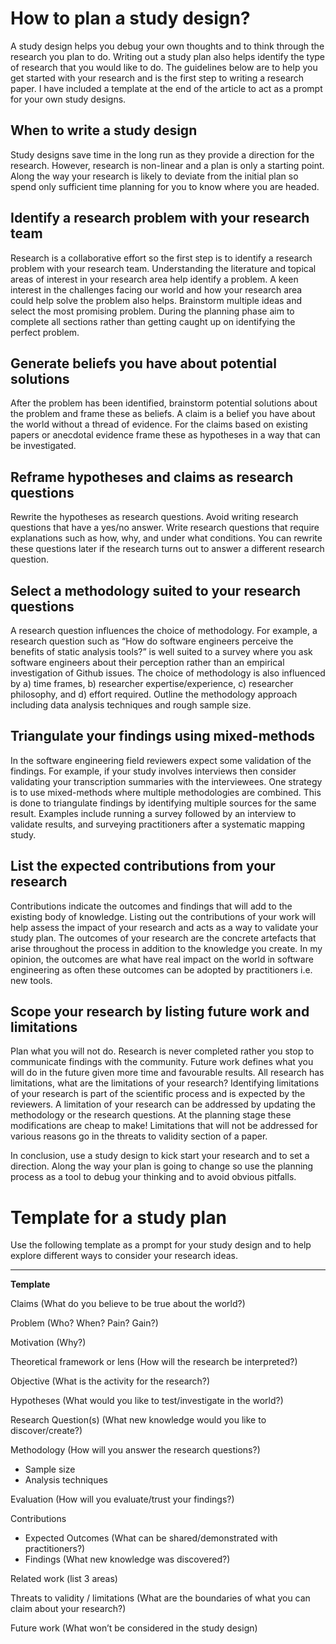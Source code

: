 # How to plan a study design?

A study design helps you debug your own thoughts and to think through the research you plan to do. Writing out a study plan also helps identify the type of research that you would like to do. The guidelines below are to help you get started with your research and is the first step to writing a research paper. I have included a template at the end of the article to act as a prompt for your own study designs. 

## When to write a study design
Study designs save time in the long run as they provide a direction for the research. However, research is non-linear and a plan is only a starting point. Along the way your research is likely to deviate from the initial plan so spend only sufficient time planning for you to know where you are headed. 

## Identify a research problem with your research team
Research is a collaborative effort so the first step is to identify a research problem with your research team. Understanding the literature and topical areas of interest in your research area help identify a problem. A keen interest in the challenges facing our world and how your research area could help solve the problem also helps. Brainstorm multiple ideas and select the most promising problem. During the planning phase aim to complete all sections rather than getting caught up on identifying the perfect problem. 

## Generate beliefs you have about potential solutions
After the problem has been identified, brainstorm potential solutions about the problem and frame these as beliefs. A claim is a belief you have about the world without a thread of evidence. For the claims based on existing papers or anecdotal evidence frame these as hypotheses in a way that can be investigated. 

## Reframe hypotheses and claims as research questions
Rewrite the hypotheses as research questions. Avoid writing research questions that have a yes/no answer. Write research questions that require explanations such as how, why, and under what conditions. You can rewrite these questions later if the research turns out to answer a different research question. 

## Select a methodology suited to your research questions
A research question influences the choice of methodology. For example, a research question such as “How do software engineers perceive the benefits of static analysis tools?” is well suited to a survey where you ask software engineers about their perception rather than an empirical investigation of Github issues. The choice of methodology is also influenced by a) time frames, b) researcher expertise/experience, c) researcher philosophy, and d) effort required. Outline the methodology approach including data analysis techniques and rough sample size. 

## Triangulate your findings using mixed-methods 
In the software engineering field reviewers expect some validation of the findings. For example, if your study involves interviews then consider validating your transcription summaries with the interviewees. One strategy is to use mixed-methods where multiple methodologies are combined. This is done to triangulate findings by identifying multiple sources for the same result. Examples include running a survey followed by an interview to validate results, and surveying practitioners after a systematic mapping study. 

## List the expected contributions from your research
Contributions indicate the outcomes and findings that will add to the existing body of knowledge. Listing out the contributions of your work will help assess the impact of your research and acts as a way to validate your study plan. The outcomes of your research are the concrete artefacts that arise throughout the process in addition to the knowledge you create. In my opinion, the outcomes are what have real impact on the world in software engineering as often these outcomes can be adopted by practitioners i.e. new tools. 

## Scope your research by listing future work and limitations
Plan what you will not do. Research is never completed rather you stop to communicate findings with the community. Future work defines what you will do in the future given more time and favourable results. All research has limitations, what are the limitations of your research? Identifying limitations of your research is part of the scientific process and is expected by the reviewers. A limitation of your research can be addressed by updating the methodology or the research questions. At the planning stage these modifications are cheap to make! Limitations that will not be addressed for various reasons go in the threats to validity section of a paper. 

In conclusion, use a study design to kick start your research and to set a direction. Along the way your plan is going to change so use the planning process as a tool to debug your thinking and to avoid obvious pitfalls. 

# Template for a study plan 
Use the following template as a prompt for your study design and to help explore different ways to consider your research ideas. 

---
**Template**

Claims (What do you believe to be true about the world?)

Problem (Who? When? Pain? Gain?)

Motivation (Why?)

Theoretical framework or lens (How will the research be interpreted?)

Objective (What is the activity for the research?)

Hypotheses (What would you like to test/investigate in the world?)

Research Question(s) (What new knowledge would you like to discover/create?)

Methodology (How will you answer the research questions?)
* Sample size
* Analysis techniques

Evaluation (How will you evaluate/trust your findings?)

Contributions 
* Expected Outcomes (What can be shared/demonstrated with practitioners?)
* Findings (What new knowledge was discovered?)

Related work (list 3 areas)

Threats to validity / limitations (What are the boundaries of what you can claim about your research?)

Future work (What won’t be considered in the study design)


 

